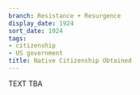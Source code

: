 ```yaml
---
branch: Resistance + Resurgence
display_date: 1924
sort_date: 1924
tags:
- citizenship
- US government
title: Native Citizenship Obtained
---
```


TEXT TBA